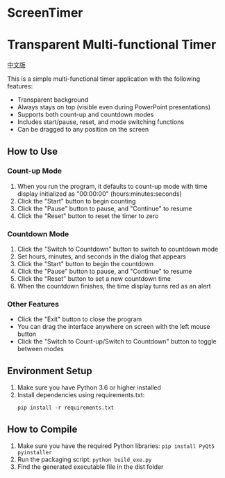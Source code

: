 # ScreenTimer

# Transparent Multi-functional Timer
[中文版](README.md)

This is a simple multi-functional timer application with the following features:

- Transparent background
- Always stays on top (visible even during PowerPoint presentations)
- Supports both count-up and countdown modes
- Includes start/pause, reset, and mode switching functions
- Can be dragged to any position on the screen

## How to Use

### Count-up Mode

1. When you run the program, it defaults to count-up mode with time display initialized as "00:00:00" (hours:minutes:seconds)
2. Click the "Start" button to begin counting
3. Click the "Pause" button to pause, and "Continue" to resume
4. Click the "Reset" button to reset the timer to zero

### Countdown Mode

1. Click the "Switch to Countdown" button to switch to countdown mode
2. Set hours, minutes, and seconds in the dialog that appears
3. Click the "Start" button to begin the countdown
4. Click the "Pause" button to pause, and "Continue" to resume
5. Click the "Reset" button to set a new countdown time
6. When the countdown finishes, the time display turns red as an alert

### Other Features

- Click the "Exit" button to close the program
- You can drag the interface anywhere on screen with the left mouse button
- Click the "Switch to Count-up/Switch to Countdown" button to toggle between modes

## Environment Setup

1. Make sure you have Python 3.6 or higher installed
2. Install dependencies using requirements.txt:
   ```
   pip install -r requirements.txt
   ```

## How to Compile

1. Make sure you have the required Python libraries: `pip install PyQt5 pyinstaller`
2. Run the packaging script: `python build_exe.py`
3. Find the generated executable file in the dist folder
